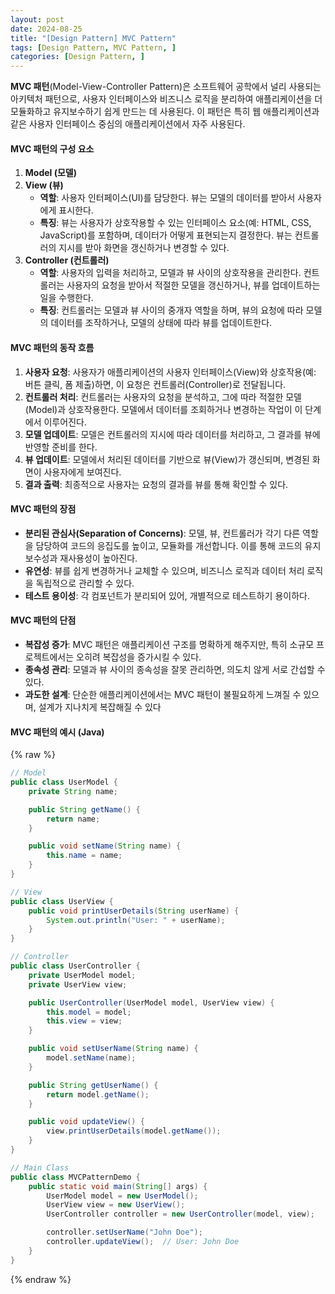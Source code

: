 ```yaml
---
layout: post
date: 2024-08-25
title: "[Design Pattern] MVC Pattern"
tags: [Design Pattern, MVC Pattern, ]
categories: [Design Pattern, ]
---
```



**MVC 패턴**(Model-View-Controller Pattern)은 소프트웨어 공학에서 널리 사용되는 아키텍처 패턴으로, 사용자 인터페이스와 비즈니스 로직을 분리하여 애플리케이션을 더 모듈화하고 유지보수하기 쉽게 만드는 데 사용된다. 이 패턴은 특히 웹 애플리케이션과 같은 사용자 인터페이스 중심의 애플리케이션에서 자주 사용된다.


#### **MVC 패턴의 구성 요소**

1. **Model (모델)**
2. **View (뷰)**
	- **역할**: 사용자 인터페이스(UI)를 담당한다. 뷰는 모델의 데이터를 받아서 사용자에게 표시한다.
	- **특징**: 뷰는 사용자가 상호작용할 수 있는 인터페이스 요소(예: HTML, CSS, JavaScript)를 포함하며, 데이터가 어떻게 표현되는지 결정한다. 뷰는 컨트롤러의 지시를 받아 화면을 갱신하거나 변경할 수 있다.
3. **Controller (컨트롤러)**
	- **역할**: 사용자의 입력을 처리하고, 모델과 뷰 사이의 상호작용을 관리한다. 컨트롤러는 사용자의 요청을 받아서 적절한 모델을 갱신하거나, 뷰를 업데이트하는 일을 수행한다.
	- **특징**: 컨트롤러는 모델과 뷰 사이의 중개자 역할을 하며, 뷰의 요청에 따라 모델의 데이터를 조작하거나, 모델의 상태에 따라 뷰를 업데이트한다.

#### **MVC 패턴의 동작 흐름**

1. **사용자 요청**: 사용자가 애플리케이션의 사용자 인터페이스(View)와 상호작용(예: 버튼 클릭, 폼 제출)하면, 이 요청은 컨트롤러(Controller)로 전달됩니다.
2. **컨트롤러 처리**: 컨트롤러는 사용자의 요청을 분석하고, 그에 따라 적절한 모델(Model)과 상호작용한다. 모델에서 데이터를 조회하거나 변경하는 작업이 이 단계에서 이루어진다.
3. **모델 업데이트**: 모델은 컨트롤러의 지시에 따라 데이터를 처리하고, 그 결과를 뷰에 반영할 준비를 한다.
4. **뷰 업데이트**: 모델에서 처리된 데이터를 기반으로 뷰(View)가 갱신되며, 변경된 화면이 사용자에게 보여진다.
5. **결과 출력**: 최종적으로 사용자는 요청의 결과를 뷰를 통해 확인할 수 있다.

#### **MVC 패턴의 장점**

- **분리된 관심사(Separation of Concerns)**: 모델, 뷰, 컨트롤러가 각기 다른 역할을 담당하여 코드의 응집도를 높이고, 모듈화를 개선합니다. 이를 통해 코드의 유지보수성과 재사용성이 높아진다.
- **유연성**: 뷰를 쉽게 변경하거나 교체할 수 있으며, 비즈니스 로직과 데이터 처리 로직을 독립적으로 관리할 수 있다.
- **테스트 용이성**: 각 컴포넌트가 분리되어 있어, 개별적으로 테스트하기 용이하다.

#### **MVC 패턴의 단점**

- **복잡성 증가**: MVC 패턴은 애플리케이션 구조를 명확하게 해주지만, 특히 소규모 프로젝트에서는 오히려 복잡성을 증가시킬 수 있다.
- **종속성 관리**: 모델과 뷰 사이의 종속성을 잘못 관리하면, 의도치 않게 서로 간섭할 수 있다.
- **과도한 설계**: 단순한 애플리케이션에서는 MVC 패턴이 불필요하게 느껴질 수 있으며, 설계가 지나치게 복잡해질 수 있다

#### **MVC 패턴의 예시 (Java)**



{% raw %}
```java
// Model
public class UserModel {
    private String name;

    public String getName() {
        return name;
    }

    public void setName(String name) {
        this.name = name;
    }
}

// View
public class UserView {
    public void printUserDetails(String userName) {
        System.out.println("User: " + userName);
    }
}

// Controller
public class UserController {
    private UserModel model;
    private UserView view;

    public UserController(UserModel model, UserView view) {
        this.model = model;
        this.view = view;
    }

    public void setUserName(String name) {
        model.setName(name);
    }

    public String getUserName() {
        return model.getName();
    }

    public void updateView() {
        view.printUserDetails(model.getName());
    }
}

// Main Class
public class MVCPatternDemo {
    public static void main(String[] args) {
        UserModel model = new UserModel();
        UserView view = new UserView();
        UserController controller = new UserController(model, view);

        controller.setUserName("John Doe");
        controller.updateView();  // User: John Doe
    }
}
```
{% endraw %}


